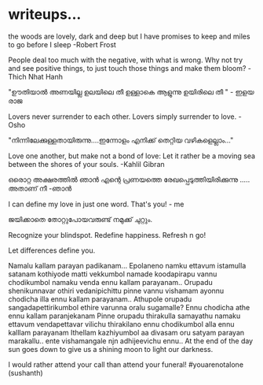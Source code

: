 # writeups...

the woods are lovely, dark and deep
but I have promises to keep
and miles to go before I sleep
                           -Robert Frost
           
           
 People deal too much with the negative, with what is wrong. Why not try and see positive things, to just touch those things and make them bloom?
                           -Thich Nhat Hanh


"ഊതിയാൽ  അണയില്ല  ഉലയിലെ  തീ 
ഉള്ളാകെ  ആളുന്നു  ഉയിരിലെ  തീ "
                                    - ഇളയ രാജ

Lovers never surrender to each other.
Lovers simply surrender to love.
                                   - Osho

"നിന്നിലേക്കുള്ളതായിരുന്നു....ഇന്നോളം എനിക്ക് തെറ്റിയ വഴികളെല്ലാം..."


Love one another, but make not a bond of love: Let it rather be a moving sea between the shores of your souls.
                                                                                              -Kahlil Gibran
                                                                                              
ഒരൊറ്റ അക്ഷരത്തിൽ ഞാൻ എന്റെ പ്രണയത്തെ രേഖപ്പെടുത്തിയിരിക്കുന്നു .....
അതാണ് നീ 
                                                                            -ഞാൻ
 
 I can define my love in just one word. That's you!
                                                 - me


ജയിക്കാതെ തോറ്റുപോയവരുണ്ട് നമുക്ക് ചുറ്റും.


Recognize your blindspot.
Redefine happiness.
Refresh n go!

Let differences define you.

Namalu kallam parayan padikanam...
Epolaneno namku ettavum istamulla satanam kothiyode matti vekkumbol namade koodapirapu vannu chodikumbol namaku venda ennu kallam parayanam..
Orupadu shenikunnavar othiri vedanipichittu pinne vannu vishamam ayonnu chodicha illa ennu kallam parayanam..
Athupole orupadu sangadapettirikumbol ethire varunna oralu sugamalle? Ennu chodicha athe ennu kallam paranjekanam
Pinne orupadu thirakulla samayathu namaku ettavum vendapettavar vilichu thirakilano ennu chodikumbol alla ennu kalllam parayanam
Ithellam kazhiyumbol aa divasam oru satyam parayan marakallu.. ente vishamangale njn adhijeevichu ennu..
At the end of the day sun goes down to give us a shining moon to light our darkness.



I would rather attend your call than attend your funeral!  #youarenotalone (sushanth)

